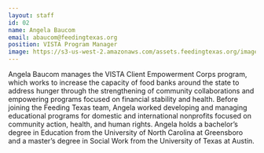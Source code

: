 ```yaml
---
layout: staff
id: 02
name: Angela Baucom
email: abaucom@feedingtexas.org
position: VISTA Program Manager
image: https://s3-us-west-2.amazonaws.com/assets.feedingtexas.org/images/staff/angela-baucom.JPG
---
```


Angela Baucom manages the VISTA Client Empowerment Corps program, which works to increase the capacity of food banks around the state to address hunger through the strengthening of community collaborations and empowering programs focused on financial stability and health. Before joining the Feeding Texas team, Angela worked developing and managing educational programs for domestic and international nonprofits focused on community action, health, and human rights. Angela holds a bachelor’s degree in Education from the University of North Carolina at Greensboro and a master’s degree in Social Work from the University of Texas at Austin.
